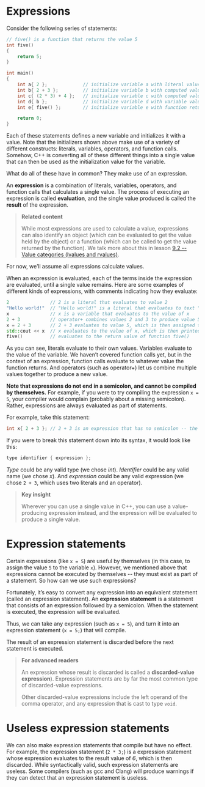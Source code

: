 # Expressions

Consider the following series of statements:

```cpp
// five() is a function that returns the value 5
int five()
{
    return 5;
}

int main()
{
    int a{ 2 };             // initialize variable a with literal value 2
    int b{ 2 + 3 };         // initialize variable b with computed value 5
    int c{ (2 * 3) + 4 };   // initialize variable c with computed value 10
    int d{ b };             // initialize variable d with variable value 5
    int e{ five() };        // initialize variable e with function return value 5

    return 0;
}
```



Each of these statements defines a new variable and initializes it with a value. Note that the initializers shown above make use of a variety of different constructs: literals, variables, operators, and function calls. Somehow, C++ is converting all of these different things into a single value that can then be used as the initialization value for the variable.

What do all of these have in common? They make use of an expression.

An **expression** is a combination of literals, variables, operators, and function calls that calculates a single value. The process of executing an expression is called **evaluation**, and the single value produced is called the **result** of the expression.

> **Related content**
>
> While most expressions are used to calculate a value, expressions can also identify an object (which can be evaluated to get the value held by the object) or a function (which can be called to get the value returned by the function). We talk more about this in lesson [9.2 -- Value categories (lvalues and rvalues)](https://www.learncpp.com/cpp-tutorial/value-categories-lvalues-and-rvalues/).

For now, we’ll assume all expressions calculate values.

When an expression is evaluated, each of the terms inside the expression are evaluated, until a single value remains. Here are some examples of different kinds of expressions, with comments indicating how they evaluate:

```cpp
2               // 2 is a literal that evaluates to value 2
"Hello world!"  // "Hello world!" is a literal that evaluates to text "Hello world!"
x               // x is a variable that evaluates to the value of x
2 + 3           // operator+ combines values 2 and 3 to produce value 5
x = 2 + 3       // 2 + 3 evaluates to value 5, which is then assigned to variable x
std::cout << x  // x evaluates to the value of x, which is then printed to the console
five()          // evaluates to the return value of function five()
```



As you can see, literals evaluate to their own values. Variables evaluate to the value of the variable. We haven’t covered function calls yet, but in the context of an expression, function calls evaluate to whatever value the function returns. And operators (such as operator+) let us combine multiple values together to produce a new value.

**Note that expressions do not end in a semicolon, and cannot be compiled by themselves.** For example, if you were to try compiling the expression `x = 5`, your compiler would complain (probably about a missing semicolon). Rather, expressions are always evaluated as part of statements.

For example, take this statement:

```cpp
int x{ 2 + 3 }; // 2 + 3 is an expression that has no semicolon -- the semicolon is at the end of the statement containing the expression
```



If you were to break this statement down into its syntax, it would look like this:

```cpp
type identifier { expression };
```



*Type* could be any valid type (we chose *int*). *Identifier* could be any valid name (we chose *x*). And *expression* could be any valid expression (we chose `2 + 3`, which uses two literals and an operator).

> **Key insight**
>
> Wherever you can use a single value in C++, you can use a value-producing expression instead, and the expression will be evaluated to produce a single value.

# Expression statements

Certain expressions (like `x = 5`) are useful by themselves (in this case, to assign the value `5` to the variable `x`). However, we mentioned above that expressions cannot be executed by themselves -- they must exist as part of a statement. So how can we use such expressions?

Fortunately, it’s easy to convert any expression into an equivalent statement (called an expression statement). An **expression statement** is a statement that consists of an expression followed by a semicolon. When the statement is executed, the expression will be evaluated.

Thus, we can take any expression (such as `x = 5`), and turn it into an expression statement (`x = 5;`) that will compile.

The result of an expression statement is discarded before the next statement is executed.

> **For advanced readers**
>
> An expression whose result is discarded is called a **discarded-value expression**). Expression statements are by far the most common type of discarded-value expressions.
>
> Other discarded-value expressions include the left operand of the comma operator, and any expression that is cast to type `void`.

# Useless expression statements

We can also make expression statements that compile but have no effect. For example, the expression statement (`2 * 3;`) is a expression statement whose expression evaluates to the result value of *6*, which is then discarded. While syntactically valid, such expression statements are useless. Some compilers (such as gcc and Clang) will produce warnings if they can detect that an expression statement is useless.